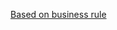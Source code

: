[Based on business rule](http://www.estgv.ipv.pt/paginaspessoais/fmartins/Aluno/Matem%C3%A1tica/Ensino%20Fundamental/Algarismo%20Romanos/Algarismos%20Romanos.htm)